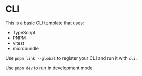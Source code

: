 # CLI

This is a basic CLI template that uses:

- TypeScript
- PNPM
- vitest
- microbundle

Use `pnpm link --global` to register your CLI and run it with `cli`.

Use `pnpm dev` to run in development mode.
